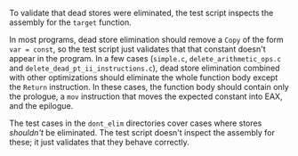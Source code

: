 To validate that dead stores were eliminated, the test script inspects the assembly for the `target` function.

In most programs, dead store elimination should remove a `Copy` of the form `var = const`, so the test script just validates that that constant doesn't appear in the program. In a few cases (`simple.c`, `delete_arithmetic_ops.c` and `delete_dead_pt_ii_instructions.c`), dead store elimination combined with other optimizations should eliminate the whole function body except the `Return` instruction. In these cases, the function body should contain only the prologue, a `mov` instruction that moves the expected
constant into EAX, and the epilogue.

The test cases in the `dont_elim` directories cover cases where stores _shouldn't_ be eliminated. The test script doesn't inspect the assembly for these; it just validates that they behave correctly.